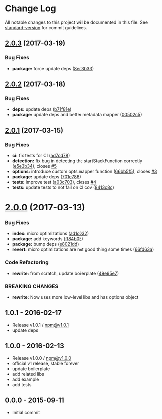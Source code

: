 # Change Log

All notable changes to this project will be documented in this file. See [standard-version](https://github.com/conventional-changelog/standard-version) for commit guidelines.

<a name="2.0.3"></a>
## [2.0.3](https://github.com/tunnckoCore/stacktrace-metadata/compare/v2.0.2...v2.0.3) (2017-03-19)


### Bug Fixes

* **package:** force update deps ([8ec3b33](https://github.com/tunnckoCore/stacktrace-metadata/commit/8ec3b33))



<a name="2.0.2"></a>
## [2.0.2](https://github.com/tunnckoCore/stacktrace-metadata/compare/v2.0.1...v2.0.2) (2017-03-18)


### Bug Fixes

* **deps:** update deps ([b71f81e](https://github.com/tunnckoCore/stacktrace-metadata/commit/b71f81e))
* **package:** update deps and better metadata mapper ([00502c5](https://github.com/tunnckoCore/stacktrace-metadata/commit/00502c5))



<a name="2.0.1"></a>
## [2.0.1](https://github.com/tunnckocore/stacktrace-metadata/compare/v2.0.0...v2.0.1) (2017-03-15)


### Bug Fixes

* **ci:** fix tests for CI ([ad7cd78](https://github.com/tunnckocore/stacktrace-metadata/commit/ad7cd78))
* **detection:** fix bug in detecting the startStackFunction correctly ([e5e3b34](https://github.com/tunnckocore/stacktrace-metadata/commit/e5e3b34)), closes [#5](https://github.com/tunnckocore/stacktrace-metadata/issues/5)
* **options:** introduce custom opts.mapper function ([66bb5f5](https://github.com/tunnckocore/stacktrace-metadata/commit/66bb5f5)), closes [#3](https://github.com/tunnckocore/stacktrace-metadata/issues/3)
* **package:** update deps ([701e786](https://github.com/tunnckocore/stacktrace-metadata/commit/701e786))
* **tests:** improve test ([a03c703](https://github.com/tunnckocore/stacktrace-metadata/commit/a03c703)), closes [#4](https://github.com/tunnckocore/stacktrace-metadata/issues/4)
* **tests:** update tests to not fail on CI cov ([8413c8c](https://github.com/tunnckocore/stacktrace-metadata/commit/8413c8c))



<a name="2.0.0"></a>
# [2.0.0](https://github.com/tunnckocore/stacktrace-metadata/compare/v1.0.1...v2.0.0) (2017-03-13)


### Bug Fixes

* **index:** micro optimizations ([ad1c032](https://github.com/tunnckocore/stacktrace-metadata/commit/ad1c032))
* **package:** add keywords ([ff84b05](https://github.com/tunnckocore/stacktrace-metadata/commit/ff84b05))
* **package:** bump deps ([e8021dd](https://github.com/tunnckocore/stacktrace-metadata/commit/e8021dd))
* **revert:** micro optimizations are not good thing some times ([66fd63a](https://github.com/tunnckocore/stacktrace-metadata/commit/66fd63a))


### Code Refactoring

* **rewrite:** from scratch, update boilerplate ([49e95e7](https://github.com/tunnckocore/stacktrace-metadata/commit/49e95e7))


### BREAKING CHANGES

* **rewrite:** Now uses more low-level libs and has options object





## 1.0.1 - 2016-02-17
- Release v1.0.1 / npm@v1.0.1
- update deps

## 1.0.0 - 2016-02-13
- Release v1.0.0 / npm@v1.0.0
- official v1 release, stable forever
- update boilerplate
- add related libs
- add example
- add tests

## 0.0.0 - 2015-09-11
- Initial commit